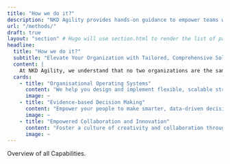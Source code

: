 ```yaml
---
title: "How we do it?"
description: "NKD Agility provides hands-on guidance to empower teams with the skills and best practices needed to deliver high-quality, scalable solutions that align with business goals. "
url: "/methods/"
draft: true
layout: "section" # Hugo will use section.html to render the list of pages
headline:
  title: "How we do it?"
  subtitle: "Elevate Your Organization with Tailored, Comprehensive Solutions"
  content: |
    At NKD Agility, we understand that no two organizations are the same. That’s why we offer a diverse range of strategies designed to fit your unique needs—without being confined to one specific approach. Here’s a glimpse into how we can support your business transformation with flexibility, innovation, and depth
  cards:
    - title: "Organisational Operating Systems"
      content: "We help you design and implement flexible, scalable structures to drive efficiency and innovation. Whether through dynamic product operating models, decentralized cell-based designs, or treating your company as an evolving product, our methods ensure your organization is built for long-term success."
      image: ~
    - title: "Evidence-based Decision Making"
      content: "Empower your people to make smarter, data-driven decisions. From applying metrics to guide continuous improvement to optimizing workflows with Kanban strategies, we help ensure every decision enhances value delivery and team performance."
      image: ~
    - title: "Empowered Collaboration and Innovation"
      content: "Foster a culture of creativity and collaboration through methods like Scrum, Liberating Structures, and Open Space. We enable your teams to self-organize, innovate, and deliver impactful results."
      image: ~
---
```


Overview of all Capabilities.
